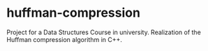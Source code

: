 # huffman-compression
Project for a Data Structures Course in university.
Realization of the Huffman compression algorithm in C++.
